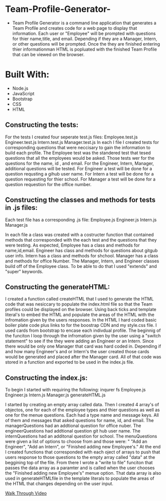 # Team-Profile-Generator-

* Team Profile Generator is a command line application that generates a Team Profile and creates code for a web page to display that information. Each user or "Employee" will be prompted with questions for thier name,title, and email. Depending if they are a Manager, Intern, or other questions will be prompted.  Once the they are finished entering thier informationman HTML is popluated with the finished Team Profile that can be viewed on the browser. 

# Built With: 
* Node.js
* JavaScript
* Bootstrap
* CSS 
* HTML


## Constructing the tests: 
For the tests I created four seperate test.js files:
  Employee.test.js
  Engineer.test.js
  Intern.test.js
  Manager.test.js
In each I file I created tests for corresponding questions that were neccisary to gain the information to build each profile.
The Employee test was the standered test that tesed questions that all the employees would be asked. Those tests wer for the questions for the name, id , and email.
For the Engineer, Intern, Manager, additional questions will be tested.
For Engineer a test will be done for a question requsting a gihub user name.
For Intern a test will be done for a question requesting for thier school.
For Manager a test will be done for a question requestion for the office number.

## Constructing the classes and methods for tests in .js files:
Each test file has a corresponding .js file:
Employee.js
Engineer.js
Intern.js
Manager.js

In each file a class was created with a costructer function that contained methods that corresponded with the each test and the questions that they were testing. As expected, Employee has a class and methods for name,id,email.  Engineer has class and methods for questions about gitgub user info.  Intern has a class and methods for shchool. Manager has a class and methods for office Number.
The Manager, Intern, and Engineer classes build off of the Employee class. To be able to do that I used "extends" and "super" keywords.

## Constructing the generateHTML:
I created a function called createHTML that I used to generate the HTML code that was nesiccary to populate the index.html file so that the Team profiles could be displayed on the browser. Using back ticks and template literal's to embed the HTML and populate the areas of the HTML with the infromation given by the users responses.  In the HTML I hard coded basic boiler plate code plus links to for the boostrap CDN and my style.css file. I used cards from bootstrap to encase each indivdual profile.  The beginnig of the funciton I loop through the infromation given by the user using a "switch statement" to see if the they were adding an Engineer or an Intern.  Since there would be only one Manager that card was hard coded in. Depending if and how many Engineer's and or Intern's the user created those cards would be generated and placed after the Manager card.  All of that code was stored in a function and exported to be used in the index.js file. 

## Constructing the index.js:
To begin I started with requiring the following:
inqurer
fs
Employee.js
Engineer.js
Intern.js
Manager.js
generateHTML.js

I started by creating an empty array called data. Then I created 4 array's of objectos, one for each of the employee types and thier questions as well as one for the menue questions. Each had a type name and message keys. All of them and messages that asked questions for name, id, and email.  The managerQuestions had an addtional question for office nuber. The engineerQuestions had addtional question git hub user name. The internQuestions had an additonal question for school.   The menuQuestions were given a list of options to choose from and those were: " "Add an Engineer", "Add an Intern", or "Finished adding new Employee's."  At the end I created functions that corresponded with each oject of arrays to push that users response to those questions to the empty array called "data" at the beggining top of the file.  From there I wrote a "write to file" funciton that passes the data array as a paramter and is called when the user chooses the "Finished adding new Employee's" menue option.  That data array is also used in generateHTMLfile in the template literals to populate the areas of the HTML that changes depending on the user input. 


[Walk Through Video](https://drive.google.com/file/d/1A6FEabUxTSNQQoyITnMKs5fHrWtLzBro/view)



